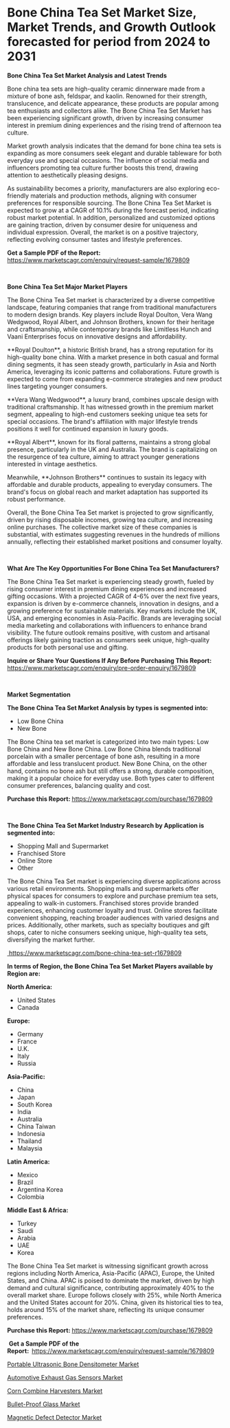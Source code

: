 <p><h1>Bone China Tea Set Market Size, Market Trends, and Growth Outlook forecasted for period from 2024 to 2031</h1></p><p><strong>Bone China Tea Set Market Analysis and Latest Trends</strong></p>
<p><p>Bone china tea sets are high-quality ceramic dinnerware made from a mixture of bone ash, feldspar, and kaolin. Renowned for their strength, translucence, and delicate appearance, these products are popular among tea enthusiasts and collectors alike. The Bone China Tea Set Market has been experiencing significant growth, driven by increasing consumer interest in premium dining experiences and the rising trend of afternoon tea culture. </p><p>Market growth analysis indicates that the demand for bone china tea sets is expanding as more consumers seek elegant and durable tableware for both everyday use and special occasions. The influence of social media and influencers promoting tea culture further boosts this trend, drawing attention to aesthetically pleasing designs. </p><p>As sustainability becomes a priority, manufacturers are also exploring eco-friendly materials and production methods, aligning with consumer preferences for responsible sourcing. The Bone China Tea Set Market is expected to grow at a CAGR of 10.1% during the forecast period, indicating robust market potential. In addition, personalized and customized options are gaining traction, driven by consumer desire for uniqueness and individual expression. Overall, the market is on a positive trajectory, reflecting evolving consumer tastes and lifestyle preferences.</p></p>
<p><strong>Get a Sample PDF of the Report:&nbsp;</strong> <a href="https://www.marketscagr.com/enquiry/request-sample/1679809?utm_campaign=1179&utm_medium=2&utm_source=Github&utm_content=ia&utm_term=14102024&utm_id=bone-china-tea-set">https://www.marketscagr.com/enquiry/request-sample/1679809</a></p>
<p>&nbsp;</p>
<p><strong>Bone China Tea Set Major Market Players</strong></p>
<p><p>The Bone China Tea Set market is characterized by a diverse competitive landscape, featuring companies that range from traditional manufacturers to modern design brands. Key players include Royal Doulton, Vera Wang Wedgwood, Royal Albert, and Johnson Brothers, known for their heritage and craftsmanship, while contemporary brands like Limitless Hunch and Vaani Enterprises focus on innovative designs and affordability.</p><p>**Royal Doulton**, a historic British brand, has a strong reputation for its high-quality bone china. With a market presence in both casual and formal dining segments, it has seen steady growth, particularly in Asia and North America, leveraging its iconic patterns and collaborations. Future growth is expected to come from expanding e-commerce strategies and new product lines targeting younger consumers.</p><p>**Vera Wang Wedgwood**, a luxury brand, combines upscale design with traditional craftsmanship. It has witnessed growth in the premium market segment, appealing to high-end customers seeking unique tea sets for special occasions. The brand's affiliation with major lifestyle trends positions it well for continued expansion in luxury goods.</p><p>**Royal Albert**, known for its floral patterns, maintains a strong global presence, particularly in the UK and Australia. The brand is capitalizing on the resurgence of tea culture, aiming to attract younger generations interested in vintage aesthetics.</p><p>Meanwhile, **Johnson Brothers** continues to sustain its legacy with affordable and durable products, appealing to everyday consumers. The brand's focus on global reach and market adaptation has supported its robust performance.</p><p>Overall, the Bone China Tea Set market is projected to grow significantly, driven by rising disposable incomes, growing tea culture, and increasing online purchases. The collective market size of these companies is substantial, with estimates suggesting revenues in the hundreds of millions annually, reflecting their established market positions and consumer loyalty.</p></p>
<p>&nbsp;</p>
<p><strong>What Are The Key Opportunities For Bone China Tea Set Manufacturers?</strong></p>
<p><p>The Bone China Tea Set market is experiencing steady growth, fueled by rising consumer interest in premium dining experiences and increased gifting occasions. With a projected CAGR of 4-6% over the next five years, expansion is driven by e-commerce channels, innovation in designs, and a growing preference for sustainable materials. Key markets include the UK, USA, and emerging economies in Asia-Pacific. Brands are leveraging social media marketing and collaborations with influencers to enhance brand visibility. The future outlook remains positive, with custom and artisanal offerings likely gaining traction as consumers seek unique, high-quality products for both personal use and gifting.</p></p>
<p><strong>Inquire or Share Your Questions If Any Before Purchasing This Report:</strong> <a href="https://www.marketscagr.com/enquiry/pre-order-enquiry/1679809?utm_campaign=1179&utm_medium=2&utm_source=Github&utm_content=ia&utm_term=14102024&utm_id=bone-china-tea-set">https://www.marketscagr.com/enquiry/pre-order-enquiry/1679809</a></p>
<p>&nbsp;</p>
<p><strong>Market Segmentation</strong></p>
<p><strong>The Bone China Tea Set Market Analysis by types is segmented into:</strong></p>
<p><ul><li>Low Bone China</li><li>New Bone</li></ul></p>
<p><p>The Bone China tea set market is categorized into two main types: Low Bone China and New Bone China. Low Bone China blends traditional porcelain with a smaller percentage of bone ash, resulting in a more affordable and less translucent product. New Bone China, on the other hand, contains no bone ash but still offers a strong, durable composition, making it a popular choice for everyday use. Both types cater to different consumer preferences, balancing quality and cost.</p></p>
<p><strong>Purchase this Report:&nbsp;</strong><a href="https://www.marketscagr.com/purchase/1679809?utm_campaign=1179&utm_medium=2&utm_source=Github&utm_content=ia&utm_term=14102024&utm_id=bone-china-tea-set">https://www.marketscagr.com/purchase/1679809</a></p>
<p>&nbsp;</p>
<p><strong>The Bone China Tea Set Market Industry Research by Application is segmented into:</strong></p>
<p><ul><li>Shopping Mall and Supermarket</li><li>Franchised Store</li><li>Online Store</li><li>Other</li></ul></p>
<p><p>The Bone China Tea Set market is experiencing diverse applications across various retail environments. Shopping malls and supermarkets offer physical spaces for consumers to explore and purchase premium tea sets, appealing to walk-in customers. Franchised stores provide branded experiences, enhancing customer loyalty and trust. Online stores facilitate convenient shopping, reaching broader audiences with varied designs and prices. Additionally, other markets, such as specialty boutiques and gift shops, cater to niche consumers seeking unique, high-quality tea sets, diversifying the market further.</p></p>
<p><a href="https://www.marketscagr.com/bone-china-tea-set-r1679809?utm_campaign=1179&utm_medium=2&utm_source=Github&utm_content=ia&utm_term=14102024&utm_id=bone-china-tea-set">&nbsp;https://www.marketscagr.com/bone-china-tea-set-r1679809</a></p>
<p><strong>In terms of Region, the Bone China Tea Set Market Players available by Region are:</strong></p>
<p>
    <p> <strong> North America: </strong>
        <ul>
            <li>United States</li>
            <li>Canada</li>
        </ul>
        </p> 
    <p> <strong> Europe: </strong>
        <ul>
            <li>Germany</li>
            <li>France</li>
            <li>U.K.</li>
            <li>Italy</li>
            <li>Russia</li>
        </ul>
        </p> 
    <p> <strong> Asia-Pacific: </strong>
        <ul>
            <li>China</li>
            <li>Japan</li>
            <li>South Korea</li>
            <li>India</li>
            <li>Australia</li>
            <li>China Taiwan</li>
            <li>Indonesia</li>
            <li>Thailand</li>
            <li>Malaysia</li>
        </ul>
        </p> 
    <p> <strong> Latin America: </strong>
        <ul>
            <li>Mexico</li>
            <li>Brazil</li>
            <li>Argentina Korea</li>
            <li>Colombia</li>
        </ul>
        </p> 
    <p> <strong> Middle East & Africa: </strong>
        <ul>
            <li>Turkey</li>
            <li>Saudi</li>
            <li>Arabia</li>
            <li>UAE</li>
            <li>Korea</li>
        </ul>
    </p>
    </p>
<p><p>The Bone China Tea Set market is witnessing significant growth across regions including North America, Asia-Pacific (APAC), Europe, the United States, and China. APAC is poised to dominate the market, driven by high demand and cultural significance, contributing approximately 40% to the overall market share. Europe follows closely with 25%, while North America and the United States account for 20%. China, given its historical ties to tea, holds around 15% of the market share, reflecting its unique consumer preferences.</p></p>
<p><strong>Purchase this Report: </strong><a href="https://www.marketscagr.com/purchase/1679809?utm_campaign=1179&utm_medium=2&utm_source=Github&utm_content=ia&utm_term=14102024&utm_id=bone-china-tea-set">https://www.marketscagr.com/purchase/1679809</a></p>
<p>&nbsp;<strong>Get a Sample PDF of the Report:&nbsp;&nbsp;</strong><a href="https://www.marketscagr.com/enquiry/request-sample/1679809?utm_campaign=1179&utm_medium=2&utm_source=Github&utm_content=ia&utm_term=14102024&utm_id=bone-china-tea-set">https://www.marketscagr.com/enquiry/request-sample/1679809</a></p>
<p><strong></strong></p>
<p><p><a href="https://github.com/WillieWoodard/Market-Research-Report-List-6/blob/main/portable-ultrasonic-bone-densitometer-market.md?utm_campaign=1179&utm_medium=2&utm_source=Github&utm_content=ia&utm_term=14102024&utm_id=bone-china-tea-set">Portable Ultrasonic Bone Densitometer Market</a></p><p><a href="https://www.linkedin.com/pulse/global-automotive-exhaust-gas-sensors-nexus-sector-aqoec?trk=public_post_embed_feed-article-content&utm_campaign=1179&utm_medium=2&utm_source=Github&utm_content=ia&utm_term=14102024&utm_id=bone-china-tea-set">Automotive Exhaust Gas Sensors Market</a></p><p><a href="https://www.linkedin.com/pulse/navigating-global-corn-combine-harvesters-market-landscape-xr2vc?trk=public_post_embed_feed-article-content&utm_campaign=1179&utm_medium=2&utm_source=Github&utm_content=ia&utm_term=14102024&utm_id=bone-china-tea-set">Corn Combine Harvesters Market</a></p><p><a href="https://www.linkedin.com/pulse/top-trends-transforming-bullet-proof-glass-market-2024-jbopc?trk=public_post_embed_feed-article-content&utm_campaign=1179&utm_medium=2&utm_source=Github&utm_content=ia&utm_term=14102024&utm_id=bone-china-tea-set">Bullet-Proof Glass Market</a></p><p><a href="https://www.linkedin.com/pulse/global-magnetic-defect-detector-market-pulse-trends-xjypc?trk=public_post_embed_feed-article-content&utm_campaign=1179&utm_medium=2&utm_source=Github&utm_content=ia&utm_term=14102024&utm_id=bone-china-tea-set">Magnetic Defect Detector Market</a></p></p>